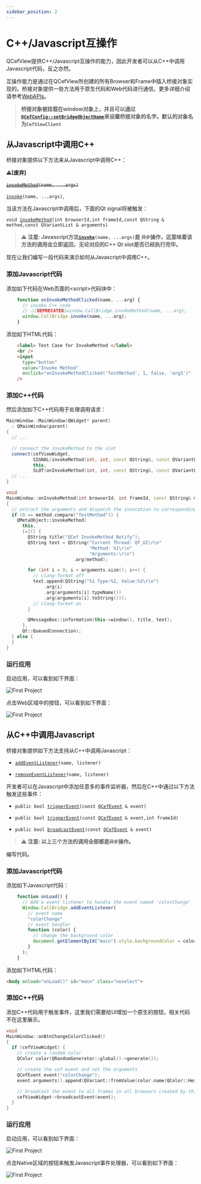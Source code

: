```yaml
---
sidebar_position: 2
---
```


# C++/Javascript互操作

QCefView提供C++/Javascript互操作的能力，因此开发者可以从C++中调用Javascript代码，反之亦然。

互操作能力是通过在QCefView所创建的所有Browser和Frame中插入桥接对象实现的。桥接对象提供一些方法用于原生代码和Web代码进行通信，更多详细介绍请参考[WebAPIs](/docs/reference/WebAPIs)。

> **桥接对象被挂载在window对象上，并且可以通过[`QCefConfig::setBridgeObjectName`](/docs/reference/QCefConfig#class_q_cef_config_1a03687393e227bc8747bdc9ffa7400d60)来设置桥接对象的名字。默认的对象名为`CefViewClient`**

## 从Javascript中调用C++

桥接对象提供以下方法来从Javascript中调用C++：

**⚠[废弃]**<br></br>~~[`invokeMethod`](/docs/reference/WebAPIs#web_apis_invokeMethod)`(name, ...args)`~~  

[`invoke`](/docs/reference/WebAPIs#web_apis_invoke)`(name, ...args)`,

当该方法在Javascript中调用后，下面的Qt signal将被触发：

`void `[`invokeMethod`](/docs/reference/QCefView#class_q_cef_view_1aa407f7491139a2d5331566c8346a58c8)`(int browserId,int frameId,const QString & method,const QVariantList & arguments)`

> **⚠ 注意: Javascript方法[`invoke`](/docs/reference/WebAPIs#web_apis_invoke)`(name, ...args)`是 `异步`操作，这意味着该方法的调用会立即返回，无论对应的C++ Qt slot是否已经执行完毕。**

现在让我们编写一段代码来演示如何从Javascript中调用C++。

### 添加Javascript代码

添加如下代码在Web页面的\<script\>代码块中：
```javascript
    function onInvokeMethodClicked(name, ...arg) {
      // invoke C++ code
      // ⚠[DEPRECATED]window.CallBridge.invokeMethod(name, ...arg); 
      window.CallBridge.invoke(name, ...arg);
    }
```

添加如下HTML代码：
```html
    <label> Test Case for InvokeMethod </label>
    <br />
    <input
      type="button"
      value="Invoke Method"
      onclick="onInvokeMethodClicked('TestMethod', 1, false, 'arg3')"
    />
```

### 添加C++代码

然后添加如下C++代码用于处理调用请求：
```cpp
MainWindow::MainWindow(QWidget* parent)
  : QMainWindow(parent)
{
  // ...

  // connect the invokeMethod to the slot
  connect(cefViewWidget,
          SIGNAL(invokeMethod(int, int, const QString&, const QVariantList&)),
          this,
          SLOT(onInvokeMethod(int, int, const QString&, const QVariantList&)));
  // ...
}

void
MainWindow::onInvokeMethod(int browserId, int frameId, const QString& method, const QVariantList& arguments)
{
  // extract the arguments and dispatch the invocation to corresponding handler
  if (0 == method.compare("TestMethod")) {
    QMetaObject::invokeMethod(
      this,
      [=]() {
        QString title("QCef InvokeMethod Notify");
        QString text = QString("Current Thread: QT_UI\r\n"
                               "Method: %1\r\n"
                               "Arguments:\r\n")
                         .arg(method);

        for (int i = 0; i < arguments.size(); i++) {
          // clang-format off
          text.append(QString("%1 Type:%2, Value:%3\r\n")
              .arg(i)
              .arg(arguments[i].typeName())
              .arg(arguments[i].toString()));
          // clang-format on
        }

        QMessageBox::information(this->window(), title, text);
      },
      Qt::QueuedConnection);
  } else {
  }
}
```
### 运行应用

启动应用，可以看到如下界面：

![First Project](/img/guide/invoke-method-01.png)

点击Web区域中的按钮，可以看到如下界面：

![First Project](/img/guide/invoke-method-02.png)


## 从C++中调用Javascript

桥接对象提供如下方法支持从C++中调用Javascript：

- [`addEventListener`](/docs/reference/WebAPIs#web_apis_addEventListener)`(name, listener)` 

- [`removeEventListener`](/docs/reference/WebAPIs#web_apis_removeEventListener)`(name, listener)`

开发者可以在Javascript中添加任意多的事件监听器，然后在C++中通过以下方法触发这些事件：

- `public bool `[`triggerEvent`](/docs/reference/QCefView#class_q_cef_view_1ac47c23ffcd94bdffe2b6a81eaae077a2)`(const `[`QCefEvent`](/docs/reference/QCefEvent#class_q_cef_event)` & event)`

- `public bool `[`triggerEvent`](/docs/reference/QCefView#class_q_cef_view_1aaccdc475dc89f9ca4885c94e8f50421d)`(const `[`QCefEvent`](/docs/reference/QCefEvent#class_q_cef_event)` & event,int frameId)`

- `public bool `[`broadcastEvent`](/docs/reference/QCefView#class_q_cef_view_1ad5455e3a8cb0ffa1f9d7cb98307a6bb4)`(const `[`QCefEvent`](/docs/reference/QCefEvent#class_q_cef_event)` & event)` 

> **⚠ 注意: 以上三个方法的调用全部都是`异步`操作。**


编写代码。

### 添加Javascript代码

添加如下Javascript代码：
```javascript
    function onLoad() {
      // Add a event listener to handle the event named 'colorChange'
      Window.CallBridge.addEventListener(
        // event name
        "colorChange"   
        // event handler
        function (color) {
          // change the background color
          document.getElementById("main").style.backgroundColor = color;
        }
      );
    }
```

添加如下HTML代码：
```html
<body onload="onLoad()" id="main" class="noselect">
```

### 添加C++代码

添加C++代码用于触发事件，这里我们需要给UI增加一个原生的按钮，相关代码不在这里展示。
```cpp
void
MainWindow::onBtnChangeColorClicked()
{
  if (cefViewWidget) {
    // create a random color
    QColor color(QRandomGenerator::global()->generate());

    // create the cef event and set the arguments
    QCefEvent event("colorChange");
    event.arguments().append(QVariant::fromValue(color.name(QColor::HexArgb)));

    // broadcast the event to all frames in all browsers created by this QCefView widget
    cefViewWidget->broadcastEvent(event);
  }
}
```

### 运行应用

启动应用，可以看到如下界面：

![First Project](/img/guide/add-event-listener-01.png)

点击Native区域的按钮来触发Javascript事件处理器，可以看到如下界面：

![First Project](/img/guide/add-event-listener-02.png)
